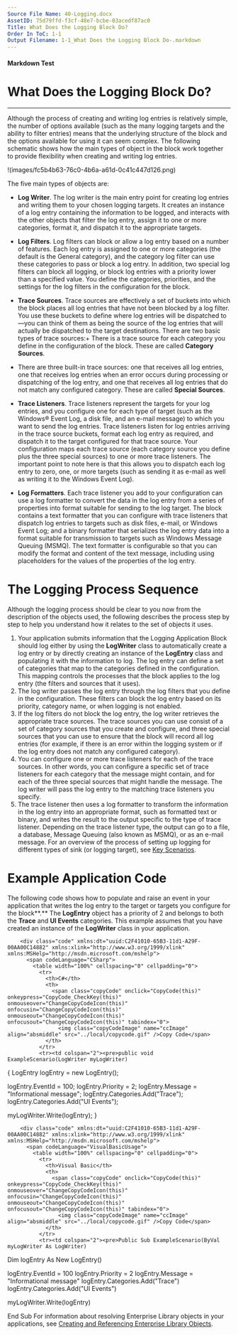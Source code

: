 ```yaml
---
Source File Name: 40-Logging.docx
AssetID: 75d79ffd-f3cf-48e7-bcbe-03acedf87ac0
Title: What Does the Logging Block Do?
Order In ToC: 1-1
Output Filename: 1-1_What Does the Logging Block Do-.markdown
---
```


#### Markdown Test ####
# What Does the Logging Block Do? #
----------

Although the process of creating and writing log entries is relatively simple, the number of options available (such as the many logging targets and the ability to filter entries) means that the underlying structure of the block and the options available for using it can seem complex. The following schematic shows how the main types of object in the block work together to provide flexibility when creating and writing log entries.  

!(images/fc5b4b63-76c0-4b6a-a61d-0c41c447d126.png)  

The five main types of objects are:  
+ **Log Writer**. The log writer is the main entry point for creating log entries and writing them to your chosen logging targets. It creates an instance of a log entry containing the information to be logged, and interacts with the other objects that filter the log entry, assign it to one or more categories, format it, and dispatch it to the appropriate targets. 
+ **Log Filters**. Log filters can block or allow a log entry based on a number of features. Each log entry is assigned to one or more categories (the default is the General category), and the category log filter can use these categories to pass or block a log entry. In addition, two special log filters can block all logging, or block log entries with a priority lower than a specified value. You define the categories, priorities, and the settings for the log filters in the configuration for the block.
+ **Trace Sources**. Trace sources are effectively a set of buckets into which the block places all log entries that have not been blocked by a log filter. You use these buckets to define where log entries will be dispatched to—you can think of them as being the source of the log entries that will actually be dispatched to the target destinations. There are two basic types of trace sources:+ There is a trace source for each category you define in the configuration of the block. These are called **Category Sources**.
+ There are three built-in trace sources: one that receives all log entries, one that receives log entries when an error occurs during processing or dispatching of the log entry, and one that receives all log entries that do not match any configured category. These are called **Special Sources**.

+ **Trace Listeners**. Trace listeners represent the targets for your log entries, and you configure one for each type of target (such as the Windows® Event Log, a disk file, and an e-mail message) to which you want to send the log entries. Trace listeners listen for log entries arriving in the trace source buckets, format each log entry as required, and dispatch it to the target configured for that trace source. Your configuration maps each trace source (each category source you define plus the three special sources) to one or more trace listeners. The important point to note here is that this allows you to dispatch each log entry to zero, one, or more targets (such as sending it as e-mail as well as writing it to the Windows Event Log).
+ **Log Formatters**. Each trace listener you add to your configuration can use a log formatter to convert the data in the log entry from a series of properties into format suitable for sending to the log target. The block contains a text formatter that you can configure with trace listeners that dispatch log entries to targets such as disk files, e-mail, or Windows Event Log; and a binary formatter that serializes the log entry data into a format suitable for transmission to targets such as Windows Message Queuing (MSMQ).  The text formatter is configurable so that you can modify the format and content of the text message, including using placeholders for the values of the properties of the log entry.

# The Logging Process Sequence #
Although the logging process should be clear to you now from the description of the objects used, the following describes the process step by step to help you understand how it relates to the set of objects it uses.  
1. Your application submits information that the Logging Application Block should log either by using the **LogWriter** class to automatically create a log entry or by directly creating an instance of the **LogEntry** class and populating it with the information to log. The log entry can define a set of categories that map to the categories defined in the configuration. This mapping controls the processes that the block applies to the log entry (the filters and sources that it uses).  
2. The log writer passes the log entry through the log filters that you define in the configuration. These filters can block the log entry based on its priority, category name, or when logging is not enabled.
3. If the log filters do not block the log entry, the log writer retrieves the appropriate trace sources. The trace sources you can use consist of a set of category sources that you create and configure, and three special sources that you can use to ensure that the  block will record all log entries (for example, if there is an error within the logging system or if the log entry does not match any configured category). 
4. You can configure one or more trace listeners for each of the trace sources. In other words, you can configure a specific set of trace listeners for each category that the message might contain, and for each of the three special sources that might handle the message. The log writer will pass the log entry to the matching trace listeners you specify. 
5. The trace listener then uses a log formatter to transform the information in the log entry into an appropriate format, such as formatted text or binary, and writes the result to the output specific to the type of trace listener. Depending on the trace listener type, the output can go to a file, a database, Message Queuing (also known as MSMQ), or as an e-mail message.
For an overview of the process of setting up logging for different types of sink (or logging target), see <a href="test-markdown_33d9998d-fa92-40b4-be49-7e28a72bd22c.html" xmlns:dt="uuid:C2F41010-65B3-11d1-A29F-00AA00C14882" xmlns:xlink="http://www.w3.org/1999/xlink" xmlns:MSHelp="http://msdn.microsoft.com/mshelp">Key Scenarios</a>.  

# Example Application Code #
<a name="intro_examplecode" href="#" xmlns:xlink="http://www.w3.org/1999/xlink"><span /></a>The following code shows how to populate and raise an event in your application that writes the log entry to the target or targets you configure for the block**.** The **LogEntry** object has a priority of 2 and belongs to both the **Trace** and **UI Events** categories. This example assumes that you have created an instance of the **LogWriter** class in your application.  

        <div class="code" xmlns:dt="uuid:C2F41010-65B3-11d1-A29F-00AA00C14882" xmlns:xlink="http://www.w3.org/1999/xlink" xmlns:MSHelp="http://msdn.microsoft.com/mshelp">
          <span codeLanguage="CSharp">
            <table width="100%" cellspacing="0" cellpadding="0">
              <tr>
                <th>C#</th>
                <th>
                  <span class="copyCode" onclick="CopyCode(this)" onkeypress="CopyCode_CheckKey(this)" onmouseover="ChangeCopyCodeIcon(this)" onfocusin="ChangeCopyCodeIcon(this)" onmouseout="ChangeCopyCodeIcon(this)" onfocusout="ChangeCopyCodeIcon(this)" tabindex="0">
                    <img class="copyCodeImage" name="ccImage" align="absmiddle" src="../local/copycode.gif" />Copy Code</span>
                </th>
              </tr>
              <tr><td colspan="2"><pre>public void ExampleScenario(LogWriter myLogWriter)
{
  LogEntry logEntry = new LogEntry();

  logEntry.EventId = 100;
  logEntry.Priority = 2;
  logEntry.Message = "Informational message";
  logEntry.Categories.Add("Trace");
  logEntry.Categories.Add("UI Events");

  myLogWriter.Write(logEntry);
}</pre></td></tr>
            </table>
          </span>
        </div>
      
        <div class="code" xmlns:dt="uuid:C2F41010-65B3-11d1-A29F-00AA00C14882" xmlns:xlink="http://www.w3.org/1999/xlink" xmlns:MSHelp="http://msdn.microsoft.com/mshelp">
          <span codeLanguage="VisualBasicUsage">
            <table width="100%" cellspacing="0" cellpadding="0">
              <tr>
                <th>Visual Basic</th>
                <th>
                  <span class="copyCode" onclick="CopyCode(this)" onkeypress="CopyCode_CheckKey(this)" onmouseover="ChangeCopyCodeIcon(this)" onfocusin="ChangeCopyCodeIcon(this)" onmouseout="ChangeCopyCodeIcon(this)" onfocusout="ChangeCopyCodeIcon(this)" tabindex="0">
                    <img class="copyCodeImage" name="ccImage" align="absmiddle" src="../local/copycode.gif" />Copy Code</span>
                </th>
              </tr>
              <tr><td colspan="2"><pre>Public Sub ExampleScenario(ByVal myLogWriter As LogWriter)
  Dim logEntry As New LogEntry()

  logEntry.EventId = 100
  logEntry.Priority = 2
  logEntry.Message = "Informational message"
  logEntry.Categories.Add("Trace")
  logEntry.Categories.Add("UI Events")

  myLogWriter.Write(logEntry)

End Sub</pre></td></tr>
            </table>
          </span>
        </div>
      For information about resolving Enterprise Library objects in your applications, see <a href="test-markdown_bfd186b8-9a32-477a-bee7-14742ba1ca42.html" xmlns:dt="uuid:C2F41010-65B3-11d1-A29F-00AA00C14882" xmlns:xlink="http://www.w3.org/1999/xlink" xmlns:MSHelp="http://msdn.microsoft.com/mshelp">Creating and Referencing Enterprise Library Objects</a>.  

